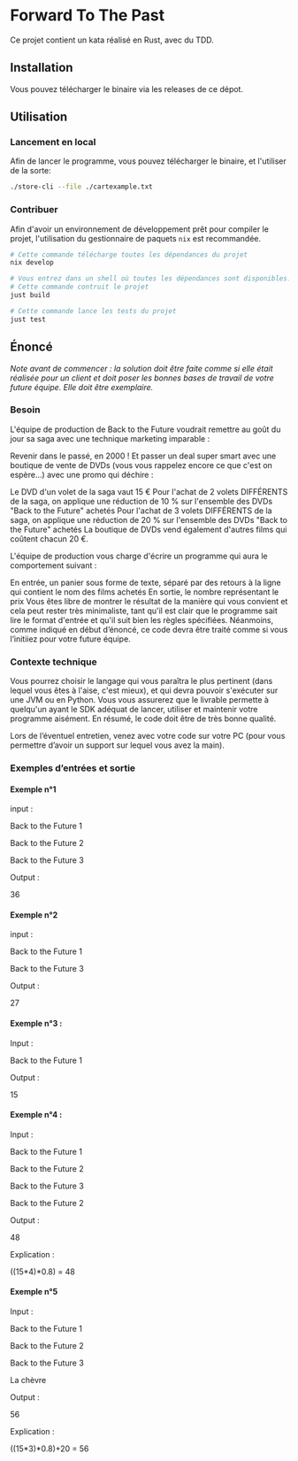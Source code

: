 # Forward To The Past

Ce projet contient un kata réalisé en Rust, avec du TDD.

## Installation

Vous pouvez télécharger le binaire via les releases de ce dépot.

## Utilisation

### Lancement en local

Afin de lancer le programme, vous pouvez télécharger le binaire, et l'utiliser de la sorte:

```bash
./store-cli --file ./cartexample.txt 
```

### Contribuer

Afin d'avoir un environnement de développement prêt pour compiler le projet, l'utilisation du gestionnaire de paquets `nix`
est recommandée.

```bash
# Cette commande télécharge toutes les dépendances du projet
nix develop

# Vous entrez dans un shell où toutes les dépendances sont disponibles. 
# Cette commande contruit le projet
just build

# Cette commande lance les tests du projet
just test
```

## Énoncé

_Note avant de commencer : la solution doit être faite comme si elle était réalisée pour un client et doit poser les bonnes bases de travail de votre future équipe. Elle doit être exemplaire._

### Besoin

L'équipe de production de Back to the Future voudrait remettre au goût du jour sa saga avec une technique marketing imparable :

Revenir dans le passé, en 2000 ! Et passer un deal super smart avec une boutique de vente de DVDs (vous vous rappelez encore ce que c'est on espère…) avec une promo qui déchire :

Le DVD d'un volet de la saga vaut 15 €
Pour l'achat de 2 volets DIFFÉRENTS de la saga, on applique une réduction de 10 % sur l'ensemble des DVDs "Back to the Future" achetés
Pour l'achat de 3 volets DIFFÉRENTS de la saga, on applique une réduction de 20 % sur l'ensemble des DVDs "Back to the Future" achetés
La boutique de DVDs vend également d'autres films qui coûtent chacun 20 €.

L'équipe de production vous charge d'écrire un programme qui aura le comportement suivant :

En entrée, un panier sous forme de texte, séparé par des retours à la ligne qui contient le nom des films achetés
En sortie, le nombre représentant le prix
Vous êtes libre de montrer le résultat de la manière qui vous convient et cela peut rester très minimaliste, tant qu'il est clair que le programme sait lire le format d'entrée et qu'il suit bien les règles spécifiées. Néanmoins, comme indiqué en début d’énoncé, ce code devra être traité comme si vous l’initiiez pour votre future équipe.

### Contexte technique

Vous pourrez choisir le langage qui vous paraîtra le plus pertinent (dans lequel vous êtes à l'aise, c'est mieux), et qui devra pouvoir s'exécuter sur une JVM ou en Python. Vous vous assurerez que le livrable permette à quelqu'un ayant le SDK adéquat de lancer, utiliser et maintenir votre programme aisément. En résumé, le code doit être de très bonne qualité.

Lors de l’éventuel entretien, venez avec votre code sur votre PC (pour vous permettre d’avoir un support sur lequel vous avez la main).

### Exemples d’entrées et sortie

#### Exemple n°1

input :

Back to the Future 1

Back to the Future 2

Back to the Future 3

Output :

36

#### Exemple n°2

input :

Back to the Future 1

Back to the Future 3

Output :

27

#### Exemple n°3 :

Input :

Back to the Future 1

Output :

15

#### Exemple n°4 :

Input :

Back to the Future 1

Back to the Future 2

Back to the Future 3

Back to the Future 2

Output :

48

Explication :

((15*4)*0.8) = 48

#### Exemple n°5

Input :

Back to the Future 1

Back to the Future 2

Back to the Future 3

La chèvre

Output :

56

Explication :

((15*3)*0.8)+20 = 56
